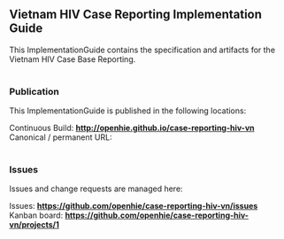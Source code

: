 Vietnam HIV Case Reporting Implementation Guide
---
This ImplementationGuide contains the specification and artifacts for the Vietnam HIV Case Base Reporting.
<br> </br>
###
### Publication
This ImplementationGuide is published in the following locations:

Continuous Build: __http://openhie.github.io/case-reporting-hiv-vn__  
Canonical / permanent URL: 
<br> </br>

### Issues
Issues and change requests are managed here:  

Issues:  __https://github.com/openhie/case-reporting-hiv-vn/issues__  
Kanban board:  __https://github.com/openhie/case-reporting-hiv-vn/projects/1__  
